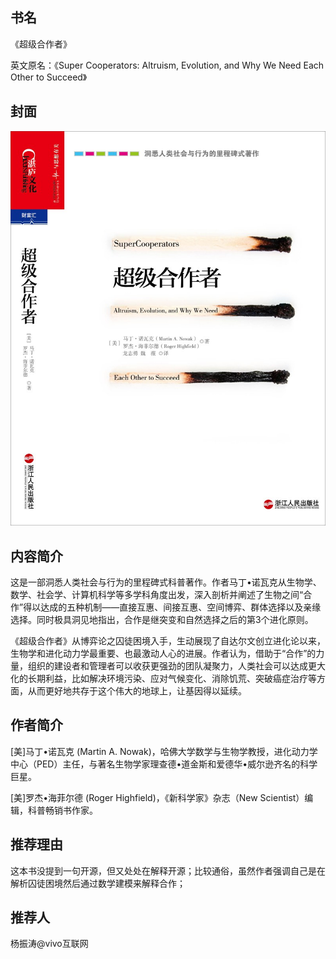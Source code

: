 ##  书名

《超级合作者》

英文原名：《Super Cooperators: Altruism, Evolution, and Why We Need Each Other to Succeed》

## 封面

![](./face-image/super-cooperator.jpg)

## 内容简介

这是一部洞悉人类社会与行为的里程碑式科普著作。作者马丁•诺瓦克从生物学、数学、社会学、计算机科学等多学科角度出发，深入剖析并阐述了生物之间“合作”得以达成的五种机制——直接互惠、间接互惠、空间博弈、群体选择以及亲缘选择。同时极具洞见地指出，合作是继突变和自然选择之后的第3个进化原则。

《超级合作者》从博弈论之囚徒困境入手，生动展现了自达尔文创立进化论以来，生物学和进化动力学最重要、也最激动人心的进展。作者认为，借助于“合作”的力量，组织的建设者和管理者可以收获更强劲的团队凝聚力，人类社会可以达成更大化的长期利益，比如解决环境污染、应对气候变化、消除饥荒、突破癌症治疗等方面，从而更好地共存于这个伟大的地球上，让基因得以延续。

## 作者简介

[美]马丁•诺瓦克 (Martin A. Nowak)，哈佛大学数学与生物学教授，进化动力学中心（PED）主任，与著名生物学家理查德•道金斯和爱德华•威尔逊齐名的科学巨星。

[美]罗杰•海菲尔德 (Roger Highfield)，《新科学家》杂志（New Scientist）编辑，科普畅销书作家。

## 推荐理由

这本书没提到一句开源，但又处处在解释开源；比较通俗，虽然作者强调自己是在解析囚徒困境然后通过数学建模来解释合作；

## 推荐人

杨振涛@vivo互联网
